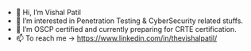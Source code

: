 - 👋 Hi, I’m Vishal Patil
- 👀 I’m interested in Penetration Testing & CyberSecurity related stuffs.
- 🌱 I’m OSCP certified and currently preparing for CRTE certification.
- 📫 To reach me -> https://www.linkedin.com/in/thevishalpatil/

<!---
vishalpatil1337/vishalpatil1337 is a ✨ special ✨ repository because its `README.md` (this file) appears on your GitHub profile.
You can click the Preview link to take a look at your changes.
--->
